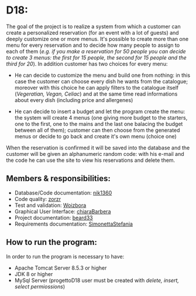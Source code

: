 # D18:
The goal of the project is to realize a system from which a customer can create a personalized reservation (for an event with a lot of guests) and deeply customize one or more menus. It's possible to create more than one menu for every reservation and to decide how many people to assign to each of them (*e.g. if you make a reservation for 50 people you can decide to create 3 menus: the first for 15 people, the second for 15 people and the third for 20*). 
In addition customer has two choices for every menu:
* He can decide to customize the menu and build one from nothing: in this case the customer can choose every dish he wants from the catalogue; moreover with this choice he can apply filters to the catalogue itself (*Vegeratian, Vegan, Celiac*) and at the same time read informations about every dish (including price and allergenes)

* He can decide to insert a budget and let the program create the menu: the system will create 4 menus (one giving more budget to the starters, one to the first, one to the mains and the last one balacing the budget between all of them); customer can then choose from the generated menus or decide to go back and create it's own menu (choice one)

When the reservation is confirmed it will be saved into the database and the customer will be given an alphanumeric random code: with his e-mail and the code he can use the site to view his reservations and delete them.


## Members & responsibilities:
- Database/Code documentation: [nik1360](https://github.com/nik1360)
- Code quality: [zorzr](https://github.com/zorzr)
- Test and validation: [Woizbora](https://github.com/Woizbora)
- Graphical User Interface:  [chiaraBarbera](https://github.com/chiaraBarbera)
- Project documentation: [beard33](https://github.com/beard33)
- Requirements documentation: [SimonettaStefania](https://github.com/SimonettaStefania)

## How to run the program:
In order to run the program is necessary to have:
* Apache Tomcat Server 8.5.3 or higher
* JDK 8 or higher
* MySql Server (progettoD18 user must be created with *delete, insert, select permiossions*)


